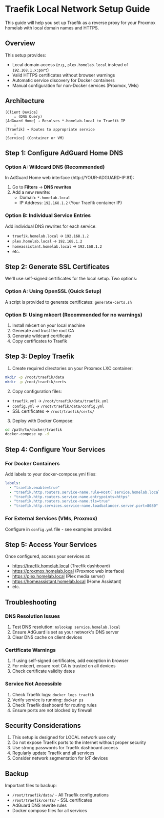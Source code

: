 # Traefik Local Network Setup Guide

This guide will help you set up Traefik as a reverse proxy for your Proxmox homelab with local domain names and HTTPS.

## Overview

This setup provides:
- Local domain access (e.g., `plex.homelab.local` instead of `192.168.1.x:port`)
- Valid HTTPS certificates without browser warnings
- Automatic service discovery for Docker containers
- Manual configuration for non-Docker services (Proxmox, VMs)

## Architecture

```
[Client Device] 
    ↓ (DNS Query)
[AdGuard Home] → Resolves *.homelab.local to Traefik IP
    ↓
[Traefik] → Routes to appropriate service
    ↓
[Service] (Container or VM)
```

## Step 1: Configure AdGuard Home DNS

### Option A: Wildcard DNS (Recommended)
In AdGuard Home web interface (http://YOUR-ADGUARD-IP:81):

1. Go to **Filters** → **DNS rewrites**
2. Add a new rewrite:
   - Domain: `*.homelab.local`
   - IP Address: `192.168.1.2` (Your Traefik container IP)

### Option B: Individual Service Entries
Add individual DNS rewrites for each service:
- `traefik.homelab.local` → `192.168.1.2`
- `plex.homelab.local` → `192.168.1.2`
- `homeassistant.homelab.local` → `192.168.1.2`
- etc.

## Step 2: Generate SSL Certificates

We'll use self-signed certificates for the local setup. Two options:

### Option A: Using OpenSSL (Quick Setup)
A script is provided to generate certificates: `generate-certs.sh`

### Option B: Using mkcert (Recommended for no warnings)
1. Install mkcert on your local machine
2. Generate and trust the root CA
3. Generate wildcard certificate
4. Copy certificates to Traefik

## Step 3: Deploy Traefik

1. Create required directories on your Proxmox LXC container:
```bash
mkdir -p /root/traefik/data
mkdir -p /root/traefik/certs
```

2. Copy configuration files:
- `traefik.yml` → `/root/traefik/data/traefik.yml`
- `config.yml` → `/root/traefik/data/config.yml`
- SSL certificates → `/root/traefik/certs/`

3. Deploy with Docker Compose:
```bash
cd /path/to/docker/traefik
docker-compose up -d
```

## Step 4: Configure Your Services

### For Docker Containers
Add labels to your docker-compose.yml files:

```yaml
labels:
  - "traefik.enable=true"
  - "traefik.http.routers.service-name.rule=Host(`service.homelab.local`)"
  - "traefik.http.routers.service-name.entrypoints=https"
  - "traefik.http.routers.service-name.tls=true"
  - "traefik.http.services.service-name.loadbalancer.server.port=8080"
```

### For External Services (VMs, Proxmox)
Configure in `config.yml` file - see examples provided.

## Step 5: Access Your Services

Once configured, access your services at:
- https://traefik.homelab.local (Traefik dashboard)
- https://proxmox.homelab.local (Proxmox web interface)
- https://plex.homelab.local (Plex media server)
- https://homeassistant.homelab.local (Home Assistant)
- etc.

## Troubleshooting

### DNS Resolution Issues
1. Test DNS resolution: `nslookup service.homelab.local`
2. Ensure AdGuard is set as your network's DNS server
3. Clear DNS cache on client devices

### Certificate Warnings
1. If using self-signed certificates, add exception in browser
2. For mkcert, ensure root CA is trusted on all devices
3. Check certificate validity dates

### Service Not Accessible
1. Check Traefik logs: `docker logs traefik`
2. Verify service is running: `docker ps`
3. Check Traefik dashboard for routing rules
4. Ensure ports are not blocked by firewall

## Security Considerations

1. This setup is designed for LOCAL network use only
2. Do not expose Traefik ports to the internet without proper security
3. Use strong passwords for Traefik dashboard access
4. Regularly update Traefik and all services
5. Consider network segmentation for IoT devices

## Backup

Important files to backup:
- `/root/traefik/data/` - All Traefik configurations
- `/root/traefik/certs/` - SSL certificates
- AdGuard DNS rewrite rules
- Docker compose files for all services